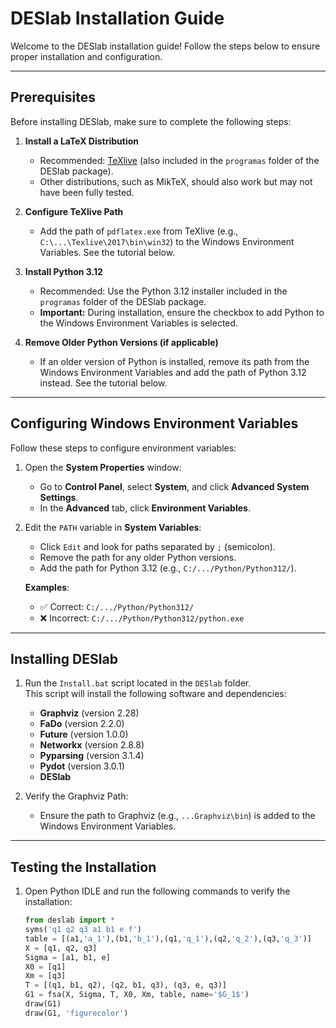 # DESlab Installation Guide

Welcome to the DESlab installation guide! Follow the steps below to ensure proper installation and configuration.

---

## **Prerequisites**

Before installing DESlab, make sure to complete the following steps:

1. **Install a LaTeX Distribution**  
   - Recommended: [TeXlive](https://www.tug.org/texlive/acquire.html) (also included in the `programas` folder of the DESlab package).  
   - Other distributions, such as MikTeX, should also work but may not have been fully tested.  

2. **Configure TeXlive Path**  
   - Add the path of `pdflatex.exe` from TeXlive (e.g., `C:\...\Texlive\2017\bin\win32`) to the Windows Environment Variables. See the tutorial below.

3. **Install Python 3.12**  
   - Recommended: Use the Python 3.12 installer included in the `programas` folder of the DESlab package.  
   - **Important:** During installation, ensure the checkbox to add Python to the Windows Environment Variables is selected.

4. **Remove Older Python Versions (if applicable)**  
   - If an older version of Python is installed, remove its path from the Windows Environment Variables and add the path of Python 3.12 instead. See the tutorial below.

---

## **Configuring Windows Environment Variables**

Follow these steps to configure environment variables:

1. Open the **System Properties** window:  
   - Go to **Control Panel**, select **System**, and click **Advanced System Settings**.  
   - In the **Advanced** tab, click **Environment Variables**.

2. Edit the `PATH` variable in **System Variables**:  
   - Click `Edit` and look for paths separated by `;` (semicolon).  
   - Remove the path for any older Python versions.  
   - Add the path for Python 3.12 (e.g., `C:/.../Python/Python312/`).

   **Examples**:  
   - ✅ Correct: `C:/.../Python/Python312/`  
   - ❌ Incorrect: `C:/.../Python/Python312/python.exe`

---

## **Installing DESlab**

1. Run the `Install.bat` script located in the `DESlab` folder.  
   This script will install the following software and dependencies:  
   - **Graphviz** (version 2.28)  
   - **FaDo** (version 2.2.0)  
   - **Future** (version 1.0.0)  
   - **Networkx** (version 2.8.8)  
   - **Pyparsing** (version 3.1.4)  
   - **Pydot** (version 3.0.1)  
   - **DESlab**

2. Verify the Graphviz Path:  
   - Ensure the path to Graphviz (e.g., `...Graphviz\bin`) is added to the Windows Environment Variables.

---

## **Testing the Installation**

1. Open Python IDLE and run the following commands to verify the installation:

   ```python
   from deslab import *
   syms('q1 q2 q3 a1 b1 e f')
   table = [(a1,'a_1'),(b1,'b_1'),(q1,'q_1'),(q2,'q_2'),(q3,'q_3')]
   X = [q1, q2, q3]
   Sigma = [a1, b1, e]
   X0 = [q1]
   Xm = [q3]
   T = [(q1, b1, q2), (q2, b1, q3), (q3, e, q3)]
   G1 = fsa(X, Sigma, T, X0, Xm, table, name='$G_1$')
   draw(G1)
   draw(G1, 'figurecolor')
